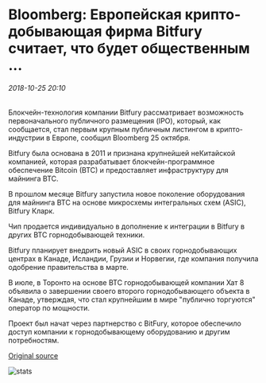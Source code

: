 # Bloomberg: Европейская крипто-добывающая фирма Bitfury считает, что будет общественным ...

###### 2018-10-25 20:10

Блокчейн-технология компании Bitfury рассматривает возможность первоначального публичного размещения (IPO), который, как сообщается, стал первым крупным публичным листингом в крипто-индустрии в Европе, сообщил Bloomberg 25 октября.

Bitfury была основана в 2011 и признана крупнейшей неКитайской компанией, которая разрабатывает блокчейн-программное обеспечение Bitcoin (BTC) и предоставляет инфраструктуру для майнинга BTC.

В прошлом месяце Bitfury запустила новое поколение оборудования для майнинга BTC на основе микросхемы интегральных схем (ASIC), Bitfury Кларк.

Чип продается индивидуально в дополнение к интеграции в Bitfury в других BTC горнодобывающей техники.

Bitfury планирует внедрить новый ASIC в своих горнодобывающих центрах в Канаде, Исландии, Грузии и Норвегии, где компания получила одобрение правительства в марте.

В июле, в Торонто на основе BTC горнодобывающей компании Хат 8 объявила о завершении своего второго горнодобывающего объекта в Канаде, утверждая, что стал крупнейшим в мире "публично торгуются" оператор по мощности.

Проект был начат через партнерство с BitFury, которое обеспечило доступ компании к горнодобывающему оборудованию и другим потребностям.

[Original source](https://cointelegraph.com/news/bloomberg-european-crypto-mining-firm-bitfury-considers-going-public)

![stats](https://c.statcounter.com/11760860/0/a89fa40b/1/ "stats")